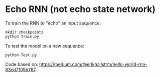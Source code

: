 # Echo RNN (not echo state network)

To train the RNN to "echo" an input sequence:
```
mkdir checkpoints
python Train.py
```

To test the model on a new sequence:
```
python Test.py
```

Code based on: <https://medium.com/@erikhallstrm/hello-world-rnn-83cd7105b767>

